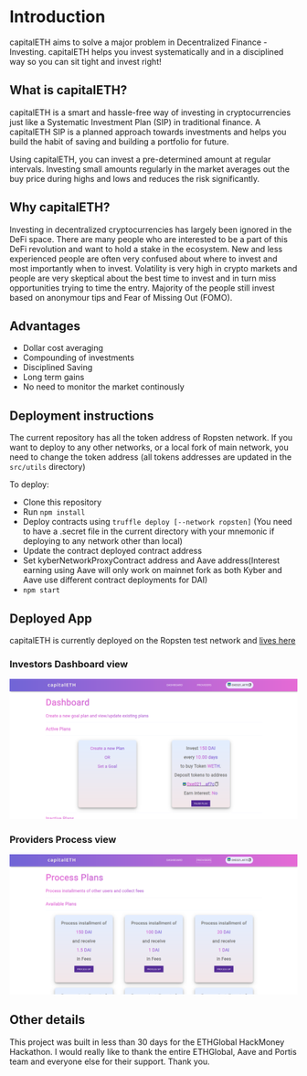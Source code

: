 # Introduction

capitalETH aims to solve a major problem in Decentralized Finance - Investing.
capitalETH helps you invest systematically and in a disciplined way so you can sit tight and invest right!<br>

## What is capitalETH?

capitalETH is a smart and hassle-free way of investing in cryptocurrencies just like a Systematic Investment Plan (SIP) in traditional finance. A capitalETH SIP is a planned approach towards investments and helps you build the habit of saving and building a portfolio for future.

Using capitalETH, you can invest a pre-determined amount at regular intervals. Investing small amounts regularly in the market averages out the buy price during highs and lows and reduces the risk significantly.<br>

## Why capitalETH?

Investing in decentralized cryptocurrencies has largely been ignored in the DeFi space. There are many people who are interested to be a part of this DeFi revolution and want to hold a stake in the ecosystem. New and less experienced people are often very confused about where to invest and most importantly when to invest. Volatility is very high in crypto markets and people are very skeptical about the best time to invest and in turn miss opportunities trying to time the entry. Majority of the people still invest based on anonymour tips and Fear of Missing Out (FOMO).<br>

## Advantages

- Dollar cost averaging
- Compounding of investments
- Disciplined Saving
- Long term gains
- No need to monitor the market continously<br>

## Deployment instructions

The current repository has all the token address of Ropsten network. If you want to deploy to any other networks, or a local fork of main network, you need to change the token address (all tokens addresses are updated in the `src/utils` directory)

To deploy:

- Clone this repository
- Run `npm install`
- Deploy contracts using `truffle deploy [--network ropsten]` (You need to have a .secret file in the current directory with your mnemonic if deploying to any network other than local)
- Update the contract deployed contract address
- Set kyberNetworkProxyContract address and Aave address(Interest earning using Aave will only work on mainnet fork as both Kyber and Aave use different contract deployments for DAI)
- `npm start`

## Deployed App

capitalETH is currently deployed on the Ropsten test network and [lives here](https://capitaleth.netlify.app/)

### Investors Dashboard view

![capitalETH-2](./src/assets/ss02.png)

### Providers Process view

![capitalETH-3](./src/assets/ss03.png)

## Other details

This project was built in less than 30 days for the ETHGlobal HackMoney Hackathon. I would really like to thank the entire ETHGlobal, Aave and Portis team and everyone else for their support. Thank you.
